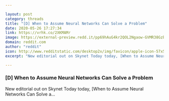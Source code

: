 ```yaml
---

layout: post
category: threads
title: "[D] When to Assume Neural Networks Can Solve a Problem"
date: 2020-05-26 17:27:34
link: https://vrhk.co/2XKMAMr
image: https://external-preview.redd.it/pp69hAuG4kr2QOL2Ngaow-GVMR38GzbeRVTBX_kj8w0.jpg?width=806&height=398&auto=webp&crop=806:398,smart&s=51c2e4549f5429402ccb5b1dcadc7071e0235e83
domain: reddit.com
author: "reddit"
icon: http://www.redditstatic.com/desktop2x/img/favicon/apple-icon-57x57.png
excerpt: "New editorial out on Skynet Today today, [When to Assume Neural Networks Can Solve a..."

---
```


### [D] When to Assume Neural Networks Can Solve a Problem

New editorial out on Skynet Today today, [When to Assume Neural Networks Can Solve a...